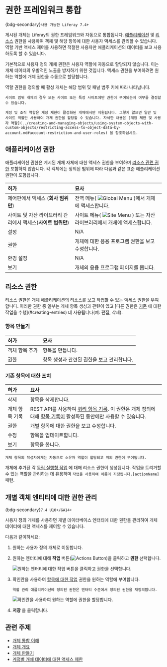 # 권한 프레임워크 통합

{bdg-secondary}`사용 가능한 Liferay 7.4+`

게시된 개체는 Liferay의 권한 프레임워크와 자동으로 통합됩니다. [애플리케이션](#application-permissions) 및 [리소스](#resource-permissions) 권한을 사용하여 객체 및 해당 항목에 대한 사용자 액세스를 관리할 수 있습니다. 역할 기반 액세스 제어를 사용하면 적절한 사용자만 애플리케이션의 데이터를 보고 사용하도록 할 수 있습니다.

기본적으로 사용자 정의 개체 권한은 사용자 역할에 자동으로 할당되지 않습니다. 이는 개체 데이터의 우발적인 노출을 방지하기 위한 것입니다. 액세스 권한을 부여하려면 원하는 역할에 개체 권한을 수동으로 할당합니다.

역할 권한을 정의할 때 활성 개체는 해당 범위 및 패널 범주 키에 따라 나타납니다.

```{tip}
사이트 범위 개체의 경우 모든 사이트 또는 특정 사이트에만 권한이 부여되는지 여부를 결정할 수 있습니다.
```

```{important}
계정 및 조직 역할은 계정 제한이 활성화된 개체에서만 지원됩니다. 그렇지 않으면 일반 및 사이트 역할만 사용하여 개체 권한을 할당할 수 있습니다. 자세한 내용은 [계정 제한 및 사용자 역할](../creating-and-managing-objects/using-system-objects-with-custom-objects/restricting-access-to-object-data-by-account.md#account-restriction-and-user-roles) 을 참조하십시오.
```

## 애플리케이션 권한

애플리케이션 권한은 게시된 개체 자체에 대한 액세스 권한을 부여하며 [리소스 관련 권한](#resource-permissions) 포함하지 않습니다. 각 객체에는 정의된 범위에 따라 다음과 같은 표준 애플리케이션 권한이 포함됩니다.

| 허가                                 | 묘사                                                                                      |
|:---------------------------------- |:--------------------------------------------------------------------------------------- |
| 제어판에서 액세스 (**회사 범위만**)               | 전역 메뉴( ![Global Menu](../../../images/icon-applications-menu.png) )에서 개체에 액세스합니다.       |
| 사이트 및 자산 라이브러리 관리에서 액세스(**사이트 범위만**) | 사이트 메뉴( ![Site Menu](../../../images/icon-product-menu.png) ) 또는 자산 라이브러리에서 개체에 액세스합니다. |
| 설정                                 | N/A                                                                                     |
| 권한                                 | 개체에 대한 응용 프로그램 권한을 보고 수정합니다.                                                            |
| 환경 설정                              | N/A                                                                                     |
| 보기                                 | 개체의 응용 프로그램 페이지를 봅니다.                                                                   |

## 리소스 권한

리소스 권한은 개체 애플리케이션의 리소스를 보고 작업할 수 있는 액세스 권한을 부여합니다. 이러한 권한 중 일부는 개체 항목 생성과 관련이 있고 [다른 권한은 [기존](#acting-on-existing-entries) 에 대한 작업을 수행](#creating-entries) 데 사용됩니다(예: 편집, 삭제).

### 항목 만들기

| 허가       | 묘사                       |
|:-------- |:------------------------ |
| 객체 항목 추가 | 항목을 만듭니다.                |
| 권한       | 항목 생성과 관련된 권한을 보고 관리합니다. |

### 기존 항목에 대한 조치

| 허가       | 묘사                                                                                                                                                                                                                                                    |
|:-------- |:----------------------------------------------------------------------------------------------------------------------------------------------------------------------------------------------------------------------------------------------------- |
| 삭제       | 항목을 삭제합니다.                                                                                                                                                                                                                                            |
| 개체 항목 기록 | REST API를 사용하여 [쿼리 항목 기록](../objects-tutorials/using-apis/using-nestedfields-to-audit-entry-history.md). 이 권한은 개체 정의에 대해 [항목 기록이](../creating-and-managing-objects/auditing-object-definition-events.md#enabling-entry-history) 활성화된 동안에만 사용할 수 있습니다. |
| 권한       | 개별 항목에 대한 권한을 보고 수정합니다.                                                                                                                                                                                                                               |
| 수정       | 항목을 업데이트합니다.                                                                                                                                                                                                                                          |
| 보기       | 항목을 봅니다.                                                                                                                                                                                                                                              |

```{note}
개체 항목의 작성자에게는 자동으로 소유자 역할이 할당되고 위의 권한이 부여됩니다.
```

개체에 추가된 각 [독립 실행형 작업](../creating-and-managing-objects/actions/using-manual-actions.md) 에 대해 리소스 권한이 생성됩니다. 작업을 트리거할 수 있는 역할을 관리하는 데 유용하며 `작업을 사용하여 이름이 지정됩니다.[actionName]` 패턴.

## 개별 객체 엔티티에 대한 권한 관리

{bdg-secondary}`7.4 U10+/GA14+`

사용자 정의 개체를 사용하면 개별 데이터베이스 엔터티에 대한 권한을 관리하여 개체 데이터에 대한 액세스를 제어할 수 있습니다.

다음과 같이하세요:

1. 원하는 사용자 정의 개체로 이동합니다.

1. 원하는 엔터티에 대해 **작업** 버튼(![Actions Button](../../../images/icon-actions.png))을 클릭하고 **권한** 선택합니다.

   ![원하는 엔터티에 대한 작업 버튼을 클릭하고 권한을 선택합니다.](./permissions-framework-integration/images/01.png)

1. 확인란을 사용하여 [항목에 대한 작업](#acting-on-existing-entries) 권한을 원하는 역할에 부여합니다.

    ```{note}
    역할 관리 애플리케이션에 정의된 권한은 엔터티 수준에서 정의된 권한을 재정의합니다.
    ```

    ![확인란을 사용하여 원하는 역할에 권한을 할당합니다.](./permissions-framework-integration/images/02.png)

1. **저장** 을 클릭합니다.

## 관련 주제

* [개체 통합 이해](../understanding-object-integrations.md)
* [개체 개요](../../objects.md)
* [개체 만들기](../creating-and-managing-objects/creating-objects.md)
* [계정별 개체 데이터에 대한 액세스 제한](../creating-and-managing-objects/using-system-objects-with-custom-objects/restricting-access-to-object-data-by-account.md)
